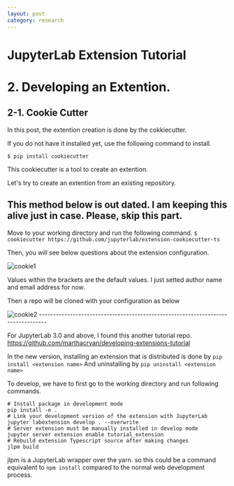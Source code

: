 ```yaml
---
layout: post
category: research
---
```


# JupyterLab Extension Tutorial
# 2. Developing an Extention.

## 2-1. Cookie Cutter

In this post, the extention creation is done by the cokkiecutter.

If you do not have it installed yet, use the following command to install.

`$ pip install cookiecutter`

This cookiecutter is a tool to create an extention.

Let's try to create an extention from an existing repository.


This method below is out dated. I am keeping this alive just in case. Please, skip this part.
---------------------------------------------------------------------------------
Move to your working directory and run the following command.
`$ cookiecutter https://github.com/jupyterlab/extension-cookiecutter-ts`

Then, you will see below questions about the extension configuration.

<img src="{{site.url}}/assets/images/research/cookie1.png" width="auto" height="auto" alt="cookie1">

Values within the brackets are the default values. I just setted author name and email address for now.

Then a repo will be cloned with your configuration as below

<img src="{{site.url}}/assets/images/research/cookie2.png" width="auto" height="auto" alt="cookie2">
---------------------------------------------------------------------------------

For JupyterLab 3.0 and above, I found this another tutorial repo.
<a href="https://github.com/marthacryan/developing-extensions-tutorial">https://github.com/marthacryan/developing-extensions-tutorial</a>

In the new version, installing an extension that is distributed is done by
`pip install <extension name>`
And uninstalling by 
`pip uninstall <extension name>`

To develop, we have to first go to the working directory and run following commands.

```
# Install package in development mode
pip install -e .
# Link your development version of the extension with JupyterLab
jupyter labextension develop . --overwrite
# Server extension must be manually installed in develop mode
jupyter server extension enable tutorial_extension
# Rebuild extension Typescript source after making changes
jlpm build
```

jlpm is a JupyterLab wrapper over the yarn.
so this could be a command equivalent to `npm install` compared to the normal web development process.
